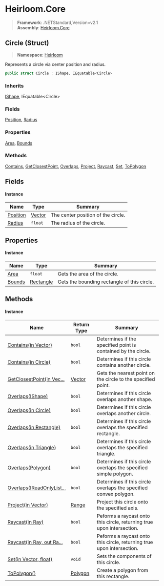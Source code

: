 # Heirloom.Core

> **Framework**: .NETStandard,Version=v2.1  
> **Assembly**: [Heirloom.Core][0]

## Circle (Struct)

> **Namespace**: [Heirloom][0]

Represents a circle via center position and radius.

```cs
public struct Circle : IShape, IEquatable<Circle>
```

### Inherits

[IShape][1], IEquatable\<Circle>

### Fields

[Position][2], [Radius][3]

### Properties

[Area][4], [Bounds][5]

### Methods

[Contains][6], [GetClosestPoint][7], [Overlaps][8], [Project][9], [Raycast][10], [Set][11], [ToPolygon][12]

## Fields

#### Instance

| Name          | Type         | Summary                            |
|---------------|--------------|------------------------------------|
| [Position][2] | [Vector][13] | The center position of the circle. |
| [Radius][3]   | `float`      | The radius of the circle.          |

## Properties

#### Instance

| Name        | Type            | Summary                                     |
|-------------|-----------------|---------------------------------------------|
| [Area][4]   | `float`         | Gets the area of the circle.                |
| [Bounds][5] | [Rectangle][14] | Gets the bounding rectangle of this circle. |

## Methods

#### Instance

| Name                            | Return Type   | Summary                                                               |
|---------------------------------|---------------|-----------------------------------------------------------------------|
| [Contains(in Vector)][6]        | `bool`        | Determines if the specified point is contained by the circle.         |
| [Contains(in Circle)][6]        | `bool`        | Determines if this circle contains another circle.                    |
| [GetClosestPoint(in Vec...][7]  | [Vector][13]  | Gets the nearest point on the circle to the specified point.          |
| [Overlaps(IShape)][8]           | `bool`        | Determines if this circle overlaps another shape.                     |
| [Overlaps(in Circle)][8]        | `bool`        | Determines if this circle overlaps another circle.                    |
| [Overlaps(in Rectangle)][8]     | `bool`        | Determines if this circle overlaps the specified rectangle.           |
| [Overlaps(in Triangle)][8]      | `bool`        | Determines if this circle overlaps the specified triangle.            |
| [Overlaps(Polygon)][8]          | `bool`        | Determines if this circle overlaps the specified simple polygon.      |
| [Overlaps(IReadOnlyList...][8]  | `bool`        | Determines if this circle overlaps the specified convex polygon.      |
| [Project(in Vector)][9]         | [Range][15]   | Project this circle onto the specified axis.                          |
| [Raycast(in Ray)][10]           | `bool`        | Peforms a raycast onto this circle, returning true upon intersection. |
| [Raycast(in Ray, out Ra...][10] | `bool`        | Peforms a raycast onto this circle, returning true upon intersection. |
| [Set(in Vector, float)][11]     | `void`        | Sets the components of this circle.                                   |
| [ToPolygon()][12]               | [Polygon][16] | Create a polygon from this rectangle.                                 |

[0]: ../../Heirloom.Core.md
[1]: IShape.md
[2]: Circle/Position.md
[3]: Circle/Radius.md
[4]: Circle/Area.md
[5]: Circle/Bounds.md
[6]: Circle/Contains.md
[7]: Circle/GetClosestPoint.md
[8]: Circle/Overlaps.md
[9]: Circle/Project.md
[10]: Circle/Raycast.md
[11]: Circle/Set.md
[12]: Circle/ToPolygon.md
[13]: Vector.md
[14]: Rectangle.md
[15]: Range.md
[16]: Polygon.md
